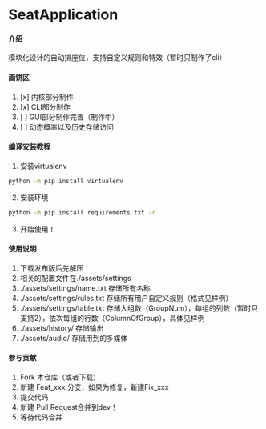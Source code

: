# SeatApplication

#### 介绍

模块化设计的自动排座位，支持自定义规则和特效（暂时只制作了cli）

#### 画饼区
1. [x] 内核部分制作
2. [x] CLI部分制作
3. [ ] GUI部分制作完善（制作中）
4. [ ] 动态概率以及历史存储访问

#### 编译安装教程

1.  安装virtualenv

```bash
python -m pip install virtualenv
```

2.  安装环境

```bash
python -m pip install requirements.txt -r
```

3.  开始使用！

#### 使用说明

1.  下载发布版后先解压！
2.  相关的配置文件在./assets/settings
3.  ./assets/settings/name.txt 存储所有名称
4.  ./assets/settings/rules.txt 存储所有用户自定义规则（格式见样例）
5.  ./assets/settings/table.txt 存储大组数（GroupNum），每组的列数（暂时只支持2），依次每组的行数（ColumnOfGroup），具体见样例
6.  ./assets/history/ 存储输出
7.  ./assets/audio/ 存储用到的多媒体

#### 参与贡献

1.  Fork 本仓库（或者下载）
2.  新建 Feat_xxx 分支，如果为修复，新建Fix_xxx
3.  提交代码
4.  新建 Pull Request合并到dev！
5.  等待代码合并

